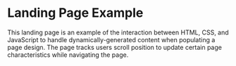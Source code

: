 # Landing Page Example

This landing page is an example of the interaction between HTML, CSS, and JavaScript to handle dynamically-generated content when populating a page design. The page tracks users scroll position to update certain page characteristics while navigating the page.
